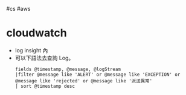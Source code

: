 #cs #aws

# cloudwatch
- log insight 內
- 可以下語法去查詢 Log。
    ```
    fields @timestamp, @message, @logStream
    |filter @message like 'ALERT' or @message like 'EXCEPTION' or @message like 'rejected' or @message like '派送異常'
    | sort @timestamp desc
    ```